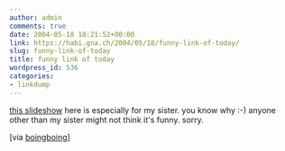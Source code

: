 ```yaml
---
author: admin
comments: true
date: 2004-05-18 18:21:52+00:00
link: https://habi.gna.ch/2004/05/18/funny-link-of-today/
slug: funny-link-of-today
title: funny link of today
wordpress_id: 536
categories:
- linkdump
---
```


[this slideshow](http://www.stbride.org/conference2002/ViceCards/ViceIndex.html) here is especially for my sister.
you know why :-)
anyone other than my sister might not think it's funny. sorry.

[via [boingboing](https://boingboing.net/2004/05/17/design_evolution_of_.html)]
